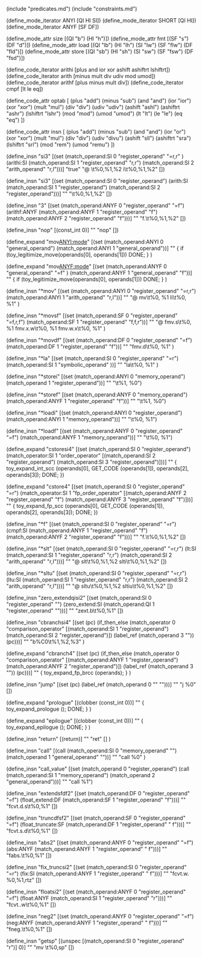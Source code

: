 (include "predicates.md")
(include "constraints.md")

(define_mode_iterator ANYI [QI HI SI])
(define_mode_iterator SHORT [QI HI])
(define_mode_iterator ANYF [SF DF])

(define_mode_attr size [(QI "b") (HI "h")])
(define_mode_attr fmt [(SF "s") (DF "d")])
(define_mode_attr load [(QI "lb") (HI "lh") (SI "lw") (SF "flw") (DF "fld")])
(define_mode_attr store [(QI "sb") (HI "sh") (SI "sw") (SF "fsw") (DF "fsd")])

(define_code_iterator arithi [plus and ior xor ashift ashiftrt lshiftrt])
(define_code_iterator arith [minus mult div udiv mod umod])
(define_code_iterator arithf [plus minus mult div])
(define_code_iterator cmpf [lt le eq])

(define_code_attr optab [
  (plus "add")
  (minus "sub")
  (and "and")
  (ior "ior")
  (xor "xor")
  (mult "mul")
  (div "div")
  (udiv "udiv")
  (ashift "ashl")
  (ashiftrt "ashr")
  (lshiftrt "lshr")
  (mod "mod")
  (umod "umod")
  (lt "lt")
  (le "le")
  (eq "eq")
  ])

(define_code_attr insn [
  (plus "add")
  (minus "sub")
  (and "and")
  (ior "or")
  (xor "xor")
  (mult "mul")
  (div "div")
  (udiv "divu")
  (ashift "sll")
  (ashiftrt "sra")
  (lshiftrt "srl")
  (mod "rem")
  (umod "remu")
  ])

(define_insn "<optab>si3"
    [(set (match_operand:SI          0 "register_operand" "=r,r" )
	      (arithi:SI (match_operand:SI 1 "register_operand" "r,r")
		           (match_operand:SI 2 "arith_operand" "r,I")))]
  "true"
  "@
   <insn>\t%0,%1,%2
   <insn>i\t%0,%1,%2"
  [])


(define_insn "<optab>si3"
    [(set (match_operand:SI          0 "register_operand")
	      (arith:SI (match_operand:SI 1 "register_operand")
		           (match_operand:SI 2 "register_operand")))]
  ""
  "<insn>\t%0,%1,%2"
  [])

(define_insn "<optab><mode>3"
    [(set (match_operand:ANYF          0 "register_operand" "=f")
	      (arithf:ANYF (match_operand:ANYF 1 "register_operand" "f")
		           (match_operand:ANYF 2 "register_operand" "f")))]
  ""
  "f<insn>.<fmt>\t%0,%1,%2"
  [])

(define_insn "nop"
  [(const_int 0)]
  ""
  "nop"
  [])

(define_expand "mov<ANYI:mode>"
    [(set (match_operand:ANYI 0 "general_operand")
	      (match_operand:ANYI 1 "general_operand"))]
  ""
  {
    if (toy_legitimize_move(operands[0], operands[1]))
        DONE;
  }
  )

(define_expand "mov<ANYF:mode>"
    [(set (match_operand:ANYF 0 "general_operand" "=f" )
	      (match_operand:ANYF 1 "general_operand" "f"))]
  ""
  {
    if (toy_legitimize_move(operands[0], operands[1]))
        DONE;
  }
  )

(define_insn "*mov<mode>"
    [(set (match_operand:ANYI 0 "register_operand" "=r,r")
	      (match_operand:ANYI 1 "arith_operand" "r,I"))]
  ""
  "@
   mv\t%0, %1
   li\t%0, %1"
  )

(define_insn "*movsf"
    [(set (match_operand:SF 0 "register_operand" "=f,r,f")
	      (match_operand:SF 1 "register_operand" "f,f,r"))]
  ""
  "@
   fmv.s\t%0, %1
   fmv.x.w\t%0, %1
   fmv.w.x\t%0, %1"
  )

(define_insn "*movdf"
    [(set (match_operand:DF 0 "register_operand" "=f")
	      (match_operand:DF 1 "register_operand" "f"))]
  ""
  "fmv.d\t%0, %1"
  )

(define_insn "*la"
    [(set (match_operand:SI 0 "register_operand" "=r")
	      (match_operand:SI 1 "symbolic_operand" ))]
  ""
  "la\t%0, %1"
  )

(define_insn "*storei"
   [(set (match_operand:ANYI 0 "memory_operand")
	(match_operand 1 "register_operand"))]
  ""
  "<store>\t%1, %0")

(define_insn "*storef"
   [(set (match_operand:ANYF 0 "memory_operand")
	(match_operand:ANYF 1 "register_operand" "f"))]
  ""
  "<store>\t%1, %0")

(define_insn "*loadi"
  [(set (match_operand:ANYI 0 "register_operand")
	(match_operand:ANYI 1 "memory_operand"))]
  ""
  "<load>\t%0, %1")

(define_insn "*loadf"
  [(set (match_operand:ANYF 0 "register_operand" "=f")
	(match_operand:ANYF 1 "memory_operand"))]
  ""
  "<load>\t%0, %1")

(define_expand "cstoresi4"
  [(set (match_operand:SI 0 "register_operand")
	(match_operator:SI 1 "order_operator"
	    [(match_operand:SI 2 "register_operand")
	     (match_operand:SI 3 "register_operand")]))]
  ""
  {
    toy_expand_int_scc (operands[0], GET_CODE (operands[1]), operands[2],
			operands[3]);
    DONE;
  })

(define_expand "cstore<mode>4"
  [(set (match_operand:SI 0 "register_operand" "=r")
	(match_operator:SI 1 "fp_order_operator"
	    [(match_operand:ANYF 2 "register_operand" "f")
	     (match_operand:ANYF 3 "register_operand" "f")]))]
  ""
  {
    toy_expand_fp_scc (operands[0], GET_CODE (operands[1]), operands[2],
			operands[3]);
    DONE;
  })

(define_insn "*f<optab>"
  [(set (match_operand:SI 0 "register_operand" "=r")
	(cmpf:SI
	 (match_operand:ANYF 1 "register_operand" "f")
     (match_operand:ANYF 2 "register_operand" "f")))]
  ""
  "f<optab>.<fmt>\t%0,%1,%2"
  [])

(define_insn "*slt"
  [(set (match_operand:SI 0 "register_operand" "=r,r")
	(lt:SI
	    (match_operand:SI 1 "register_operand" "r,r")
        (match_operand:SI 2 "arith_operand" "r,I")))]
  ""
  "@
   slt\t%0,%1,%2
   slti\t%0,%1,%2"
  [])

(define_insn "*sltu"
  [(set (match_operand:SI 0 "register_operand" "=r,r")
	(ltu:SI
	    (match_operand:SI 1 "register_operand" "r,r")
        (match_operand:SI 2 "arith_operand" "r,I")))]
  ""
  "@
   sltu\t%0,%1,%2
   sltiu\t%0,%1,%2"
  [])

(define_insn "zero_extendqisi2"
  [(set (match_operand:SI 0 "register_operand"    "")
	(zero_extend:SI
	    (match_operand:QI 1 "register_operand" "")))]
  ""
  "zext.b\t%0,%1"
  [])

(define_insn "cbranchsi4"
  [(set (pc)
	(if_then_else (match_operator 0 "comparison_operator"
		      [(match_operand:SI 1 "register_operand")
		       (match_operand:SI 2 "register_operand")])
		      (label_ref (match_operand 3 ""))
		      (pc)))]
  ""
  "b%C0\t%1,%2,%3"
  )

(define_expand "cbranch<mode>4"
  [(set (pc)
	(if_then_else (match_operator 0 "comparison_operator"
		      [(match_operand:ANYF 1 "register_operand")
		       (match_operand:ANYF 2 "register_operand")])
		      (label_ref (match_operand 3 ""))
		      (pc)))]
  ""
  {
      toy_expand_fp_brcc (operands);
  }
  )

(define_insn "jump"
  [(set (pc)
	(label_ref (match_operand 0 "" "")))]
  ""
  "j %0"
  [])

(define_expand "prologue"
  [(clobber (const_int 0))]
  ""
  {
  toy_expand_prologue ();
  DONE;
  }
)

(define_expand "epilogue"
  [(clobber (const_int 0))]
  ""
  {
  toy_expand_epilogue ();
  DONE;
  }
)

(define_insn "return"
  [(return)]
  ""
  "ret"
  []
)

(define_insn "call"
  [(call (match_operand:SI 0 "memory_operand" "")
		(match_operand 1 "general_operand" ""))]
  ""
  "call %0"
  )

(define_insn "call_value"
    [(set (match_operand 0 "register_operand")
	      (call (match_operand:SI 1 "memory_operand")
	            (match_operand 2 "general_operand")))]
  ""
  "call %1")

(define_insn "extendsfdf2"
  [(set (match_operand:DF     0 "register_operand" "=f")
	(float_extend:DF
	    (match_operand:SF 1 "register_operand" "f")))]
  ""
  "fcvt.d.s\t%0,%1"
  [])

(define_insn "truncdfsf2"
  [(set (match_operand:SF     0 "register_operand" "=f")
	(float_truncate:SF
	    (match_operand:DF 1 "register_operand" " f")))]
  ""
  "fcvt.s.d\t%0,%1"
  [])

(define_insn "abs<mode>2"
  [(set (match_operand:ANYF           0 "register_operand" "=f")
	(abs:ANYF (match_operand:ANYF 1 "register_operand" " f")))]
    ""
  "fabs.<fmt>\t%0,%1"
  [])

(define_insn "fix_trunc<mode>si2"
  [(set (match_operand:SI      0 "register_operand" "=r")
	(fix:SI
	    (match_operand:ANYF 1 "register_operand" " f")))]
  ""
  "fcvt.w.<fmt> %0,%1,rtz"
  [])

(define_insn "floatsi<mode>2"
  [(set (match_operand:ANYF    0 "register_operand" "=f")
	(float:ANYF
	    (match_operand:SI 1 "register_operand" "r")))]
  ""
  "fcvt.<fmt>.w\t%0,%1"
  [])

(define_insn "neg<mode>2"
  [(set (match_operand:ANYF 0 "register_operand" "=f")
	(neg:ANYF (match_operand:ANYF 1 "register_operand" " f")))]
  ""
  "fneg.<fmt>\t%0,%1"
  [])

(define_insn "getsp"
    [(unspec [(match_operand:SI 0 "register_operand" "r")] 0)]
  ""
  "mv \t%0,sp"
  [])
